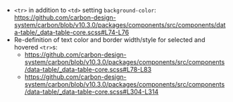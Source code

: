 - `<tr>` in addition to `<td>` setting `background-color`:
  https://github.com/carbon-design-system/carbon/blob/v10.3.0/packages/components/src/components/data-table/_data-table-core.scss#L74-L76
- Re-definition of text color and border width/style for selected and hovered
  `<tr>`s:
  - https://github.com/carbon-design-system/carbon/blob/v10.3.0/packages/components/src/components/data-table/_data-table-core.scss#L78-L83
  - https://github.com/carbon-design-system/carbon/blob/v10.3.0/packages/components/src/components/data-table/_data-table-core.scss#L304-L314
